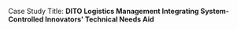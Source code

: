 Case Study Title: <strong>DITO Logistics Management Integrating System-Controlled Innovators' Technical Needs Aid</strong>
